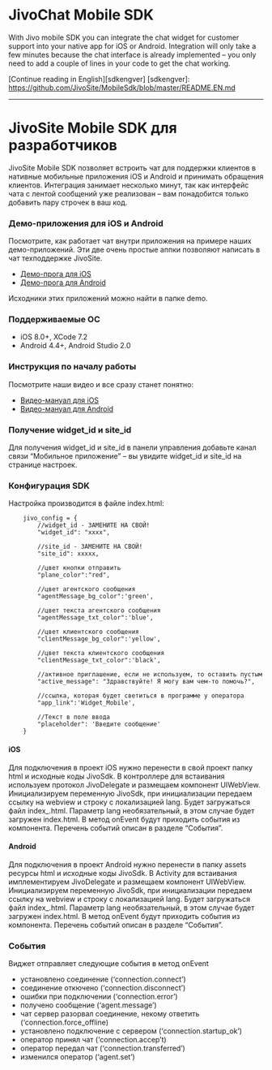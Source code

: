 # JivoChat Mobile SDK

With Jivo mobile SDK you can integrate the chat  widget for customer support into your native app for iOS or Android. Integration will only take a few minutes because the chat interface is already implemented – you only need to add a couple of lines in your code to get the chat working.

[Continue reading in English][sdkengver]
[sdkengver]:
<https://github.com/JivoSite/MobileSdk/blob/master/README.EN.md>

----

# JivoSite Mobile SDK для разработчиков
JivoSite Mobile SDK позволяет встроить чат для поддержки клиентов в нативные мобильные приложения iOS и Android и принимать обращения клиентов. Интеграция занимает несколько минут, так как интерфейс чата с лентой сообщений уже реализован – вам понадобится только добавить пару строчек в ваш код.


### Демо-приложения для iOS и Android
Посмотрите, как работает чат внутри приложения на примере наших демо-приложений. Эти две очень простые аппки позволяют написать в чат  техподдержке JivoSite.

 - [Демо-прога для iOS][iossdkapp]
 - [Демо-прога для Android][androidsdkapp]

 [iossdkapp]: <https://itunes.apple.com/ru/app/jivosite-sdk-dla-razrabotcikov/id1085180661?mt=8>
 [androidsdkapp]: <https://play.google.com/store/apps/details?id=com.jivosite.supportapp&hl=ru>

Исходники этих приложений можно найти в папке demo.


### Поддерживаемые ОС
- iOS 8.0+, XCode 7.2
- Android 4.4+, Android Studio 2.0

### Инструкция по началу работы
Посмотрите наши видео и все сразу станет понятно:
 - [Видео-мануал для iOS][iosmanual]
 - [Видео-мануал для Android][androidmanual]

 [iosmanual]: <https://www.youtube.com/watch?v=2M5BqDubp7g>
 [androidmanual]: <https://www.youtube.com/watch?v=X5AEWG83G0g>


### Получение widget_id и site_id
Для получения widget_id и site_id в панели управления добавьте канал связи “Мобильное приложение” – вы увидите widget_id и site_id на странице настроек.


### Конфигурация SDK
Настройка производится в файле index.html:

        jivo_config = {
            //widget_id - ЗАМЕНИТЕ НА СВОЙ!
            "widget_id": "xxxx",

            //site_id - ЗАМЕНИТЕ НА СВОЙ!
            "site_id": xxxxx,

            //цвет кнопки отправить
            "plane_color":"red",

            //цвет агентского сообщения
            "agentMessage_bg_color":'green',

            //цвет текста агентского сообщения
            "agentMessage_txt_color":'blue',

            //цвет клиентского сообщения
            "clientMessage_bg_color":'yellow',

            //цвет текста клиентского сообщения
            "clientMessage_txt_color":'black',

            //активное приглашение, если не используем, то оставить пустым
            "active_message": "Здравствуйте! Я могу вам чем-то помочь?",

            //ссылка, которая будет светиться в программе у оператора
            "app_link":'Widget_Mobile',

            //Текст в поле ввода
            "placeholder": 'Введите сообщение'
        }

#### iOS
Для подключения в проект iOS нужно перенести в свой проект папку html и исходные коды JivoSdk. В контроллере для встаивания используем протокол JivoDelegate и размещаем компонент UIWebView. Инициализируем переменную JivoSdk, при инициализации передаем ссылку на webview и строку с локализацией lang. Будет загружаться файл index_<lang>.html. Параметр lang необязательный, в этом случае будет загружен index.html. В метод onEvent будут приходить события из компонента. Перечень событий описан в разделе “События”.

#### Android
Для подключения в проект Android нужно перенести в папку assets ресурсы html и исходные коды JivoSdk. В Activity для встаивания имплементируем JivoDelegate и размещаем компонент UIWebView. Инициализируем переменную JivoSdk, при инициализации передаем ссылку на webview и строку с локализацией lang. Будет загружаться файл index_<lang>.html. Параметр lang необязательный, в этом случае будет загружен index.html. В метод onEvent будут приходить события из компонента.
Перечень событий описан в разделе “События”.

### События
Виджет отправляет следующие события в метод onEvent

- установлено соединение (‘connection.connect’)
- соединение откючено (‘connection.disconnect’)
- ошибки при подключении (‘connection.error’)
- получено сообщение (‘agent.message’)
- чат сервер разорвал соединение, некому ответить (‘connection.force_offline)
- установлено подключение с сервером (‘connection.startup_ok’)
- оператор принял чат (‘connection.accep’t)
- оператор передал чат (‘connection.transferred’)
- изменился оператор (‘agent.set’)
